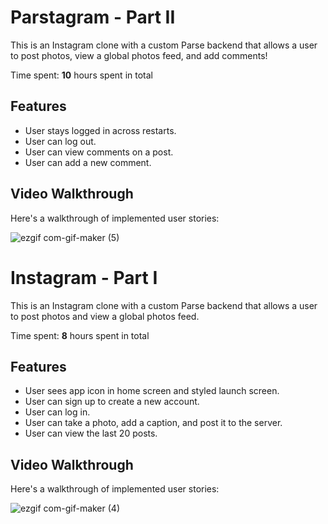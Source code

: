 # Parstagram - Part II

This is an Instagram clone with a custom Parse backend that allows a user to post photos, view a global photos feed, and add comments!

Time spent: **10** hours spent in total

## Features

- User stays logged in across restarts.
- User can log out.
- User can view comments on a post.
- User can add a new comment.

## Video Walkthrough

Here's a walkthrough of implemented user stories:

![ezgif com-gif-maker (5)](https://user-images.githubusercontent.com/78672241/196314002-36c22fcd-e273-4ec6-927e-db4c101995d9.gif)


# Instagram - Part I

This is an Instagram clone with a custom Parse backend that allows a user to post photos and view a global photos feed.

Time spent: **8** hours spent in total

## Features

-  User sees app icon in home screen and styled launch screen.
-  User can sign up to create a new account.
-  User can log in.
-  User can take a photo, add a caption, and post it to the server.
-  User can view the last 20 posts.

## Video Walkthrough

Here's a walkthrough of implemented user stories:

![ezgif com-gif-maker (4)](https://user-images.githubusercontent.com/78672241/194973935-1f11292a-34b0-4206-ba4e-3fa16230b482.gif)
